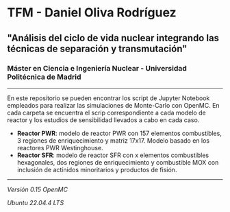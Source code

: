# TFM - Daniel Oliva Rodríguez
## "Análisis del ciclo de vida nuclear integrando las técnicas de separación y transmutación"
### Máster en Ciencia e Ingeniería Nuclear - Universidad Politécnica de Madrid

------

En este repositorio se pueden encontrar los script de Jupyter Notebook empleados para realizar las simulaciones de Monte-Carlo con OpenMC. En cada carpeta se encuentra el scrip correspondiente a cada modelo de reactor y los estudios de sensibilidad llevados a cabo en cada caso.

+ **Reactor PWR**: modelo de reactor PWR con 157 elementos combustibles, 3 regiones de enriquecimiento y matriz 17x17. Modelo basado en los reactores PWR Westinghouse.
+ **Reactor SFR**: modelo de reactor SFR con x elementos combustibles hexagonales, dos regiones de enriquecimiento y combustible MOX con inclusión de actínidos minoritarios y productos de fisión. 

------

*Versión 0.15 OpenMC*

*Ubuntu 22.04.4 LTS*